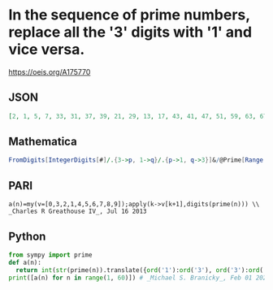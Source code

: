 # In the sequence of prime numbers, replace all the '3' digits with '1' and vice versa\.
https://oeis.org/A175770
## JSON
```JSON
[2, 1, 5, 7, 33, 31, 37, 39, 21, 29, 13, 17, 43, 41, 47, 51, 59, 63, 67, 73, 71, 79, 81, 89, 97, 303, 301, 307, 309, 331, 327, 313, 317, 319, 349, 353, 357, 361, 367, 371, 379, 383, 393, 391, 397, 399, 233, 221, 227, 229, 211, 219, 243, 253, 257, 261, 269, 273, 277]
```
## Mathematica
```Mathematica
FromDigits[IntegerDigits[#]/.{3->p, 1->q}/.{p->1, q->3}]&/@Prime[Range[60]] (* _Vincenzo Librandi_, Jul 29 2013 *)
```
## PARI
```PARI
a(n)=my(v=[0,3,2,1,4,5,6,7,8,9]);apply(k->v[k+1],digits(prime(n))) \\ _Charles R Greathouse IV_, Jul 16 2013
```
## Python
```Python
from sympy import prime
def a(n):
  return int(str(prime(n)).translate({ord('1'):ord('3'), ord('3'):ord('1')}))
print([a(n) for n in range(1, 60)]) # _Michael S. Branicky_, Feb 01 2021
```
